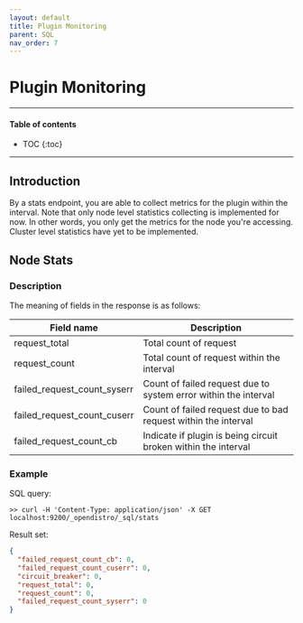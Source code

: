 ```yaml
---
layout: default
title: Plugin Monitoring
parent: SQL
nav_order: 7
---
```


# Plugin Monitoring

---

#### Table of contents
- TOC
{:toc}


---

## Introduction

By a stats endpoint, you are able to collect metrics for the plugin
within the interval. Note that only node level statistics collecting is
implemented for now. In other words, you only get the metrics for the
node you're accessing. Cluster level statistics have yet to be
implemented.

## Node Stats

### Description

The meaning of fields in the response is as follows:

|                 Field name|                                                    Description|
| ------------------------- | ------------------------------------------------------------- |
|              request_total|                                         Total count of request|
|              request_count|                     Total count of request within the interval|
|failed_request_count_syserr|Count of failed request due to system error within the interval|
|failed_request_count_cuserr| Count of failed request due to bad request within the interval|
|    failed_request_count_cb| Indicate if plugin is being circuit broken within the interval|


### Example

SQL query:

```console
>> curl -H 'Content-Type: application/json' -X GET localhost:9200/_opendistro/_sql/stats
```

Result set:

```json
{
  "failed_request_count_cb": 0,
  "failed_request_count_cuserr": 0,
  "circuit_breaker": 0,
  "request_total": 0,
  "request_count": 0,
  "failed_request_count_syserr": 0
}
```
